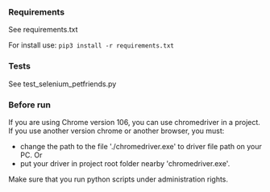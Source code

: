 ### Requirements

See requirements.txt

For install use:
`pip3 install -r requirements.txt`

### Tests

See test_selenium_petfriends.py

### Before run

If you are using Chrome version 106, you can use chromedriver in a project.
If you use another version chrome or another browser, you must:
- change the path to the file './chromedriver.exe' to driver file path on your PC.
Or
- put your driver in project root folder nearby 'chromedriver.exe'.

Make sure that you run python scripts under administration rights.